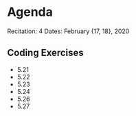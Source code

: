 # Agenda

Recitation: 4
Dates: February {17, 18}, 2020

## Coding Exercises

- 5.21
- 5.22
- 5.23
- 5.24
- 5.26
- 5.27